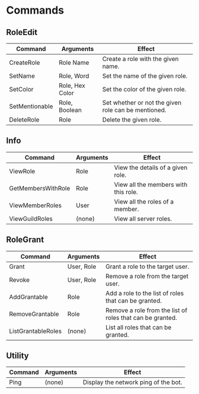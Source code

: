 # Commands

## RoleEdit

| Command        | Arguments       | Effect                                             |
| ------         | ------          | ------                                             |
| CreateRole     | Role Name       | Create a role with the given name.                 |
| SetName        | Role, Word      | Set the name of the given role.                    |
| SetColor       | Role, Hex Color | Set the color of the given role.                   |
| SetMentionable | Role, Boolean   | Set whether or not the given role can be mentioned.|
| DeleteRole     | Role            | Delete the given role.                             |

## Info

| Command            | Arguments | Effect                               |
| ------             | ------    | ------                               |
| ViewRole           | Role      | View the details of a given role.    |
| GetMembersWithRole | Role      | View all the members with this role. |
| ViewMemberRoles    | User      | View all the roles of a member.      |
| ViewGuildRoles     | (none)    | View all server roles.               |

## RoleGrant

| Command            | Arguments  | Effect                                                      |
| ------             | ------     | ------                                                      |
| Grant              | User, Role | Grant a role to the target user.                            |
| Revoke             | User, Role | Remove a role from the target user.                         |
| AddGrantable       | Role       | Add a role to the list of roles that can be granted.        |
| RemoveGrantable    | Role       | Remove a role from the list of roles that can be granted.   |
| ListGrantableRoles | (none)     | List all roles that can be granted.                         |

## Utility

| Command  | Arguments | Effect                               |
| ------   | ------    | ------                               |
| Ping     | (none)    | Display the network ping of the bot. |